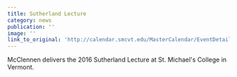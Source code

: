 ```yaml
---
title: Sutherland Lecture
category: news
publication: ''
image: ''
link_to_original: 'http://calendar.smcvt.edu/MasterCalendar/EventDetails.aspx?data=hHr80o3M7J4AFWeWvi0dYdw6kLnVq5ZCOM5oszPqrzT3DJBsbrfKD3a3bRpCaie7'
---
```


McClennen delivers the 2016 Sutherland Lecture at St. Michael's College in Vermont.